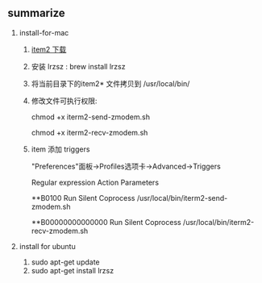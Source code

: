 ## summarize

 1. install-for-mac
    
    
    1. [item2 下载](http://www.iterm2.cn/download)
    2. 安装 lrzsz : brew install lrzsz
    3. 将当前目录下的item2* 文件拷贝到 /usr/local/bin/ 
    4. 修改文件可执行权限:
   
        chmod +x iterm2-send-zmodem.sh 
      
        chmod +x iterm2-recv-zmodem.sh  
    5. item 添加 triggers
    
       "Preferences"面板->Profiles选项卡->Advanced->Triggers
       
       Regular expression         Action                 Parameters
       
        \*\*B0100              Run Silent Coprocess      /usr/local/bin/iterm2-send-zmodem.sh
        
       \*\*B00000000000000     Run Silent Coprocess      /usr/local/bin/iterm2-recv-zmodem.sh 
                             
       
 2. install for ubuntu
 
 
    1. sudo apt-get update
    1. sudo apt-get install lrzsz      
    
    
    